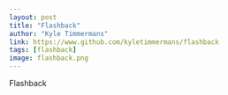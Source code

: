 ```yaml
---
layout: post
title: "Flashback"
author: "Kyle Timmermans"
link: https://www.github.com/kyletimmermans/flashback
tags: [flashback]
image: flashback.png
---
```


Flashback
